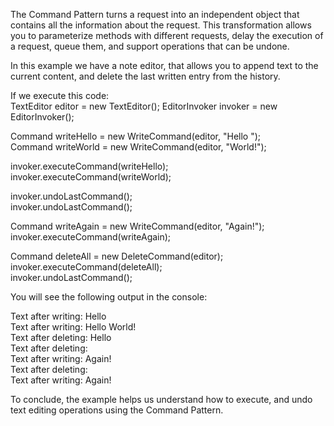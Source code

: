 The Command Pattern turns a request into an independent object that contains all the information about the request. This
transformation allows you to parameterize methods with different requests, delay the execution of a request, queue them,
and support operations that can be undone.

In this example we have a note editor, that allows you to append text to the current content, and delete the last written
entry from the history.

If we execute this code:  
TextEditor editor = new TextEditor();
EditorInvoker invoker = new EditorInvoker();

Command writeHello = new WriteCommand(editor, "Hello ");  
Command writeWorld = new WriteCommand(editor, "World!");  

invoker.executeCommand(writeHello);   
invoker.executeCommand(writeWorld);   

invoker.undoLastCommand();  
invoker.undoLastCommand();    

Command writeAgain = new WriteCommand(editor, "Again!");  
invoker.executeCommand(writeAgain);    

Command deleteAll = new DeleteCommand(editor);  
invoker.executeCommand(deleteAll);      
invoker.undoLastCommand();          

You will see the following output in the console:

Text after writing: Hello  
Text after writing: Hello World!  
Text after deleting: Hello  
Text after deleting:  
Text after writing: Again!  
Text after deleting:  
Text after writing: Again!  

To conclude, the example helps us understand how to execute, and undo text editing operations using the Command Pattern.